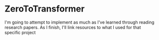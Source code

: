 # ZeroToTransformer
I'm going to attempt to implement as much as I've learned through reading research papers. As I finish, I'll link resources to what I used for that specific project
